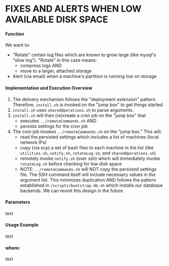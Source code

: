 
# FIXES AND ALERTS WHEN LOW AVAILABLE DISK SPACE

#### Function

We want to:
- "Rotate" certain log files which are known to grow large (like mysql's "slow log"). "Rotate" in this case means:
   * compress logs AND
   * move to a larger, attached storage
- Alert (via email) when a machine's partition is running low on storage

#### Implementation and Execution Overview

1. The delivery mechanism follows the "deployment extension" pattern. Therefore, `install.sh` is invoked on the "jump box" to get things started.
1. `install.sh` uses `sharedOperations.sh` to parse arguments.
1. `install.sh` will then (re)create a cron job on the "jump box" that
   * executes `../remoteCommands.sh` AND
   * persists settings for the cron job
1. The cron job invokes `../remoteCommands.sh` on the "jump box." This will:
   * read the persisted settings which includes a list of machines (local network IPs)
   * copy (via scp) a set of bash files to each machine in the list (like `utilities.sh`, `notify.sh`, `rotateLog.sh`, and `sharedOperations.sh`)
   * remotely invoke `notify.sh` (over ssh) which will immediately invoke `rotateLog.sh` before checking for low disk space
   * NOTE: `../remoteCommands.sh` will NOT copy the persisted settings file. The SSH command itself will include necessary values in the argument list. This minimizes duplication AND follows the pattern extablished in `/scripts/bootstrap-db.sh` which installs our database backends. We can revisit this design in the future.

#### Parameters

text

#### Usage Example

text

#### where:

text

